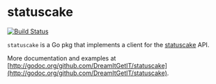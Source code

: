 # statuscake

[![Build Status](https://travis-ci.org/DreamItGetIT/statuscake.svg?branch=master)](https://travis-ci.org/DreamItGetIT/statuscake)

`statuscake` is a Go pkg that implements a client for the [statuscake]("https://statuscake.com") API.

More documentation and examples at [http://godoc.org/github.com/DreamItGetIT/statuscake](http://godoc.org/github.com/DreamItGetIT/statuscake).
